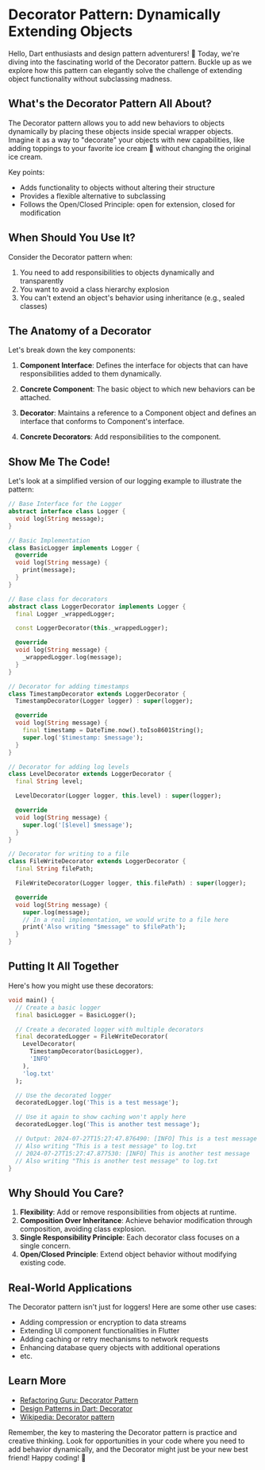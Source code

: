 # Decorator Pattern: Dynamically Extending Objects

Hello, Dart enthusiasts and design pattern adventurers! 👋 Today, we're diving into the fascinating world of the Decorator pattern. Buckle up as we explore how this pattern can elegantly solve the challenge of extending object functionality without subclassing madness.

## What's the Decorator Pattern All About?

The Decorator pattern allows you to add new behaviors to objects dynamically by placing these objects inside special wrapper objects. Imagine it as a way to "decorate" your objects with new capabilities, like adding toppings to your favorite ice cream 🍦 without changing the original ice cream.

Key points:
- Adds functionality to objects without altering their structure
- Provides a flexible alternative to subclassing
- Follows the Open/Closed Principle: open for extension, closed for modification

## When Should You Use It?

Consider the Decorator pattern when:
1. You need to add responsibilities to objects dynamically and transparently
2. You want to avoid a class hierarchy explosion
3. You can't extend an object's behavior using inheritance (e.g., sealed classes)

## The Anatomy of a Decorator

Let's break down the key components:

1. **Component Interface**: Defines the interface for objects that can have responsibilities added to them dynamically.

2. **Concrete Component**: The basic object to which new behaviors can be attached.

3. **Decorator**: Maintains a reference to a Component object and defines an interface that conforms to Component's interface.

4. **Concrete Decorators**: Add responsibilities to the component.

## Show Me The Code!

Let's look at a simplified version of our logging example to illustrate the pattern:

```dart
// Base Interface for the Logger
abstract interface class Logger {
  void log(String message);
}

// Basic Implementation
class BasicLogger implements Logger {
  @override
  void log(String message) {
    print(message);
  }
}

// Base class for decorators
abstract class LoggerDecorator implements Logger {
  final Logger _wrappedLogger;

  const LoggerDecorator(this._wrappedLogger);

  @override
  void log(String message) {
    _wrappedLogger.log(message);
  }
}

// Decorator for adding timestamps
class TimestampDecorator extends LoggerDecorator {
  TimestampDecorator(Logger logger) : super(logger);

  @override
  void log(String message) {
    final timestamp = DateTime.now().toIso8601String();
    super.log('$timestamp: $message');
  }
}

// Decorator for adding log levels
class LevelDecorator extends LoggerDecorator {
  final String level;

  LevelDecorator(Logger logger, this.level) : super(logger);

  @override
  void log(String message) {
    super.log('[$level] $message');
  }
}

// Decorator for writing to a file
class FileWriteDecorator extends LoggerDecorator {
  final String filePath;

  FileWriteDecorator(Logger logger, this.filePath) : super(logger);

  @override
  void log(String message) {
    super.log(message);
    // In a real implementation, we would write to a file here
    print('Also writing "$message" to $filePath');
  }
}
```

## Putting It All Together

Here's how you might use these decorators:

```dart
void main() {
  // Create a basic logger
  final basicLogger = BasicLogger();

  // Create a decorated logger with multiple decorators
  final decoratedLogger = FileWriteDecorator(
    LevelDecorator(
      TimestampDecorator(basicLogger),
      'INFO'
    ),
    'log.txt'
  );

  // Use the decorated logger
  decoratedLogger.log('This is a test message');

  // Use it again to show caching won't apply here
  decoratedLogger.log('This is another test message');

  // Output: 2024-07-27T15:27:47.876490: [INFO] This is a test message
  // Also writing "This is a test message" to log.txt
  // 2024-07-27T15:27:47.877530: [INFO] This is another test message
  // Also writing "This is another test message" to log.txt
}
```

## Why Should You Care?

1. **Flexibility**: Add or remove responsibilities from objects at runtime.
2. **Composition Over Inheritance**: Achieve behavior modification through composition, avoiding class explosion.
3. **Single Responsibility Principle**: Each decorator class focuses on a single concern.
4. **Open/Closed Principle**: Extend object behavior without modifying existing code.

## Real-World Applications

The Decorator pattern isn't just for loggers! Here are some other use cases:
- Adding compression or encryption to data streams
- Extending UI component functionalities in Flutter
- Adding caching or retry mechanisms to network requests
- Enhancing database query objects with additional operations
- etc.

## Learn More

- [Refactoring Guru: Decorator Pattern](https://refactoring.guru/design-patterns/decorator)
- [Design Patterns in Dart: Decorator](https://scottt2.github.io/design-patterns-in-dart/decorator/)
- [Wikipedia: Decorator pattern](https://en.wikipedia.org/wiki/Decorator_pattern)

Remember, the key to mastering the Decorator pattern is practice and creative thinking. Look for opportunities in your code where you need to add behavior dynamically, and the Decorator might just be your new best friend! Happy coding! 🚀
